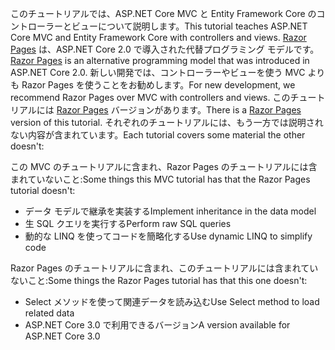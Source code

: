 <span data-ttu-id="7387f-101">このチュートリアルでは、ASP.NET Core MVC と Entity Framework Core のコントローラーとビューについて説明します。</span><span class="sxs-lookup"><span data-stu-id="7387f-101">This tutorial teaches ASP.NET Core MVC and Entity Framework Core with controllers and views.</span></span> <span data-ttu-id="7387f-102">[Razor Pages](xref:razor-pages/index) は、ASP.NET Core 2.0 で導入された代替プログラミング モデルです。</span><span class="sxs-lookup"><span data-stu-id="7387f-102">[Razor Pages](xref:razor-pages/index) is an alternative programming model that was introduced in ASP.NET Core 2.0.</span></span> <span data-ttu-id="7387f-103">新しい開発では、コントローラーやビューを使う MVC よりも Razor Pages を使うことをお勧めします。</span><span class="sxs-lookup"><span data-stu-id="7387f-103">For new development, we recommend Razor Pages over MVC with controllers and views.</span></span> <span data-ttu-id="7387f-104">このチュートリアルには [Razor Pages](xref:data/ef-rp/intro) バージョンがあります。</span><span class="sxs-lookup"><span data-stu-id="7387f-104">There is a [Razor Pages](xref:data/ef-rp/intro) version of this tutorial.</span></span> <span data-ttu-id="7387f-105">それぞれのチュートリアルには、もう一方では説明されない内容が含まれています。</span><span class="sxs-lookup"><span data-stu-id="7387f-105">Each tutorial covers some material the other doesn't:</span></span>

<span data-ttu-id="7387f-106">この MVC のチュートリアルに含まれ、Razor Pages のチュートリアルには含まれていないこと:</span><span class="sxs-lookup"><span data-stu-id="7387f-106">Some things this MVC tutorial has that the Razor Pages tutorial doesn't:</span></span>

* <span data-ttu-id="7387f-107">データ モデルで継承を実装する</span><span class="sxs-lookup"><span data-stu-id="7387f-107">Implement inheritance in the data model</span></span>
* <span data-ttu-id="7387f-108">生 SQL クエリを実行する</span><span class="sxs-lookup"><span data-stu-id="7387f-108">Perform raw SQL queries</span></span>
* <span data-ttu-id="7387f-109">動的な LINQ を使ってコードを簡略化する</span><span class="sxs-lookup"><span data-stu-id="7387f-109">Use dynamic LINQ to simplify code</span></span>
 
<span data-ttu-id="7387f-110">Razor Pages のチュートリアルに含まれ、このチュートリアルには含まれていないこと:</span><span class="sxs-lookup"><span data-stu-id="7387f-110">Some things the Razor Pages tutorial has that this one doesn't:</span></span>

* <span data-ttu-id="7387f-111">Select メソッドを使って関連データを読み込む</span><span class="sxs-lookup"><span data-stu-id="7387f-111">Use Select method to load related data</span></span>
* <span data-ttu-id="7387f-112">ASP.NET Core 3.0 で利用できるバージョン</span><span class="sxs-lookup"><span data-stu-id="7387f-112">A version available for ASP.NET Core 3.0</span></span>
